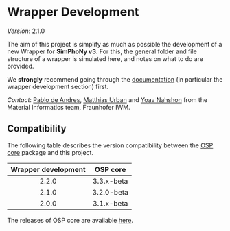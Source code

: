 # Wrapper Development
*Version*: 2.1.0

The aim of this project is simplify as much as possible the development of a new Wrapper for __SimPhoNy v3__.
For this, the general folder and file structure of a wrapper is simulated here, and notes on what to do are provided.

We **strongly** recommend going through the [documentation](https://gitlab.cc-asp.fraunhofer.de/simphony/documentation)
(in particular the wrapper development section) first.

*Contact*: [Pablo de Andres](mailto:pablo.de.andres@iwm.fraunhofer.de), 
[Matthias Urban](mailto:matthias.urban@iwm.fraunhofer.de) and 
[Yoav Nahshon](mailto:yoav.nahshon@iwm.fraunhofer.de) from the 
Material Informatics team, Fraunhofer IWM.

## Compatibility

The following table describes the version compatibility between the [OSP core](https://gitlab.cc-asp.fraunhofer.de/simphony/osp-core) package and this project.

| __Wrapper development__ | __OSP core__ |
|:-----------------------:|:------------:|
|          2.2.0          |  3.3.x-beta  |
|          2.1.0          |  3.2.0-beta  |
|          2.0.0          |  3.1.x-beta  |

The releases of OSP core are available [here](https://gitlab.cc-asp.fraunhofer.de/simphony/osp-core/-/releases).